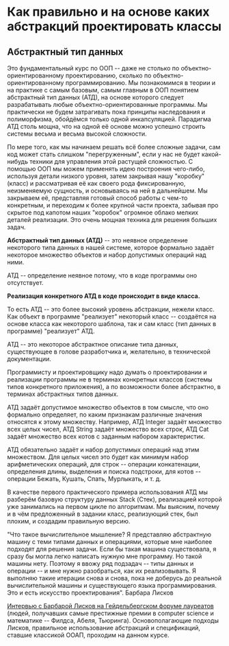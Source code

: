 # Как правильно и на основе каких абстракций проектировать классы

## Абстрактный тип данных
Это фундаментальный курс по ООП -- даже не столько по объектно-ориентированному проектированию, сколько по объектно-ориентированному программированию. Мы познакомимся в теории и на практике с самым базовым, самым главным в ООП понятием абстрактный тип данных (АТД), на основе которого следует разрабатывать любые объектно-ориентированные программы. Мы практически не будем затрагивать пока принципы наследования и полиморфизма, обойдёмся только одной инкапсуляцией. Парадигма АТД столь мощна, что на одной её основе можно успешно строить системы весьма и весьма высокой сложности.

По мере того, как мы начинаем решать всё более сложные задачи, сам код может стать слишком "перегруженным", если у нас не будет какой-нибудь техники для управления этой растущей сложностью. С помощью ООП мы можем применять идею построения чего-либо, используя детали низкого уровня, затем закрывая нашу "коробку" (класс) и рассматривая её как своего рода фиксированную, неизменяемую сущность, и основываясь на ней в дальнейшем. Мы закрываем её, представляя готовый способ работы с чем-то конкретным, и переходим к более крупной части проекта, забывая про скрытое под капотом наших "коробок" огромное облако мелких деталей реализации. Это очень мощная техника для решения больших задач.

**Абстрактный тип данных (АТД)** -- это неявное определение некоторого типа данных в нашей системе, которое формально задаёт некоторое множество объектов и набор допустимых операций над ними.

АТД -- определение неявное потому, что в коде программы оно отсутствует.

**Реализация конкретного АТД в коде происходит в виде класса.**

То есть АТД -- это более высокий уровень абстракции, нежели класс. Как объект в программе "реализует" некоторый класс -- создаётся на основе класса как некоторого шаблона, так и сам класс (тип данных в программе) "реализует" АТД.

АТД -- это некоторое абстрактное описание типа данных, существующее в голове разработчика и, желательно, в технической документации.

Программисту и проектировщику надо думать о проектировании и реализации программы не в терминах конкретных классов (системы типов конкретного приложения), а по возможности более абстрактно, в терминах абстрактных типов данных.

АТД задаёт допустимое множество объектов в том смысле, что оно формально определяет, по каким признакам различные значения относятся к этому множеству. Например, АТД Integer задаёт множество всех целых чисел, АТД String задаёт множество всех строк, АТД Cat задаёт множество всех котов с заданным набором характеристик.

АТД обязательно задаёт и набор допустимых операций над этим множеством. Для целых чисел это будет как минимум набор арифметических операций, для строк -- операции конкатенации, определения длины, выделения и поиска подстроки, для котов -- операции Бежать, Кушать, Спать, Мурлыкать, и т. д.

В качестве первого практического примера использования АТД мы разберём базовую структуру данных Stack (Стек), реализацией которой уже занимались на первом цикле по алгоритмам. Мы выясним, почему и в чём предложенный в задании класс, реализующий стек, был плохим, и создадим правильную версию.

"Что такое вычислительное мышление? Я представляю абстрактную машину с теми типами данных и операциями, которые мне наиболее подходят для решения задачи. Если бы такая машина существовала, я сразу бы могла легко написать нужную мне программу. Но такой машины нету. Поэтому я ввожу ряд подзадач -- типы данных и операции -- и мне нужно разобраться, как их реализовывать. Я выполняю такие итерации снова и снова, пока не доберусь до реальной вычислительной машины и существующего языка программирования.
Это и есть искусство проектирования". Барбара Лисков

[Интервью с Барбарой Лисков на Гейдельбергском форуме лауреатов](https://www.quantamagazine.org/barbara-liskov-is-the-architect-of-modern-algorithms-20191120/) (людей, получавших самые престижные премии в computer science и математике -- Филдса, Абеля, Тьюринга).
Основополагающие подходы Лисков, правильное использование абстракций и спецификаций, ставшие классикой ООАП, проходим на данном курсе.

